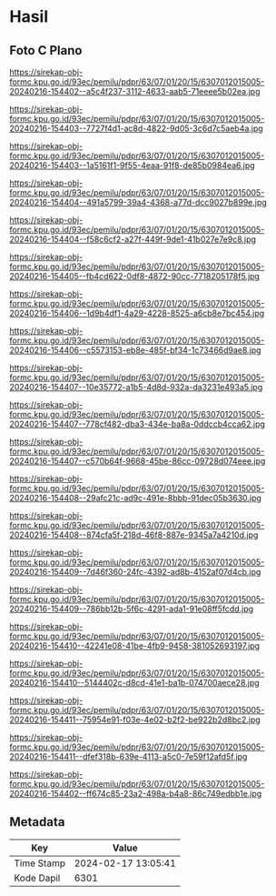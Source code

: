 # Hasil

## Foto C Plano

https://sirekap-obj-formc.kpu.go.id/93ec/pemilu/pdpr/63/07/01/20/15/6307012015005-20240216-154402--a5c4f237-3112-4633-aab5-71eeee5b02ea.jpg

https://sirekap-obj-formc.kpu.go.id/93ec/pemilu/pdpr/63/07/01/20/15/6307012015005-20240216-154403--7727f4d1-ac8d-4822-9d05-3c6d7c5aeb4a.jpg

https://sirekap-obj-formc.kpu.go.id/93ec/pemilu/pdpr/63/07/01/20/15/6307012015005-20240216-154403--1a5161f1-9f55-4eaa-91f8-de85b0984ea6.jpg

https://sirekap-obj-formc.kpu.go.id/93ec/pemilu/pdpr/63/07/01/20/15/6307012015005-20240216-154404--491a5799-39a4-4368-a77d-dcc9027b899e.jpg

https://sirekap-obj-formc.kpu.go.id/93ec/pemilu/pdpr/63/07/01/20/15/6307012015005-20240216-154404--f58c6cf2-a27f-449f-9de1-41b027e7e9c8.jpg

https://sirekap-obj-formc.kpu.go.id/93ec/pemilu/pdpr/63/07/01/20/15/6307012015005-20240216-154405--fb4cd622-0df8-4872-90cc-7718205178f5.jpg

https://sirekap-obj-formc.kpu.go.id/93ec/pemilu/pdpr/63/07/01/20/15/6307012015005-20240216-154406--1d9b4df1-4a29-4228-8525-a6cb8e7bc454.jpg

https://sirekap-obj-formc.kpu.go.id/93ec/pemilu/pdpr/63/07/01/20/15/6307012015005-20240216-154406--c5573153-eb8e-485f-bf34-1c73466d9ae8.jpg

https://sirekap-obj-formc.kpu.go.id/93ec/pemilu/pdpr/63/07/01/20/15/6307012015005-20240216-154407--10e35772-a1b5-4d8d-932a-da3231e493a5.jpg

https://sirekap-obj-formc.kpu.go.id/93ec/pemilu/pdpr/63/07/01/20/15/6307012015005-20240216-154407--778cf482-dba3-434e-ba8a-0ddccb4cca62.jpg

https://sirekap-obj-formc.kpu.go.id/93ec/pemilu/pdpr/63/07/01/20/15/6307012015005-20240216-154407--c570b64f-9668-45be-86cc-09728d074eee.jpg

https://sirekap-obj-formc.kpu.go.id/93ec/pemilu/pdpr/63/07/01/20/15/6307012015005-20240216-154408--29afc21c-ad9c-491e-8bbb-91dec05b3630.jpg

https://sirekap-obj-formc.kpu.go.id/93ec/pemilu/pdpr/63/07/01/20/15/6307012015005-20240216-154408--874cfa5f-218d-46f8-887e-9345a7a4210d.jpg

https://sirekap-obj-formc.kpu.go.id/93ec/pemilu/pdpr/63/07/01/20/15/6307012015005-20240216-154409--7d46f360-24fc-4392-ad8b-4152af07d4cb.jpg

https://sirekap-obj-formc.kpu.go.id/93ec/pemilu/pdpr/63/07/01/20/15/6307012015005-20240216-154409--786bb12b-5f6c-4291-ada1-91e08ff5fcdd.jpg

https://sirekap-obj-formc.kpu.go.id/93ec/pemilu/pdpr/63/07/01/20/15/6307012015005-20240216-154410--42241e08-41be-4fb9-9458-381052693197.jpg

https://sirekap-obj-formc.kpu.go.id/93ec/pemilu/pdpr/63/07/01/20/15/6307012015005-20240216-154410--5144402c-d8cd-41e1-ba1b-074700aece28.jpg

https://sirekap-obj-formc.kpu.go.id/93ec/pemilu/pdpr/63/07/01/20/15/6307012015005-20240216-154411--75954e91-f03e-4e02-b2f2-be922b2d8bc2.jpg

https://sirekap-obj-formc.kpu.go.id/93ec/pemilu/pdpr/63/07/01/20/15/6307012015005-20240216-154411--dfef318b-639e-4113-a5c0-7e59f12afd5f.jpg

https://sirekap-obj-formc.kpu.go.id/93ec/pemilu/pdpr/63/07/01/20/15/6307012015005-20240216-154402--ff674c85-23a2-498a-b4a8-86c749edbb1e.jpg


## Metadata

| Key        | Value               |
| ---------- | ------------------- |
| Time Stamp | 2024-02-17 13:05:41 |
| Kode Dapil | 6301                |



